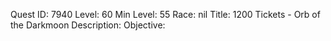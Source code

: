 Quest ID: 7940
Level: 60
Min Level: 55
Race: nil
Title: 1200 Tickets - Orb of the Darkmoon
Description: 
Objective: 
